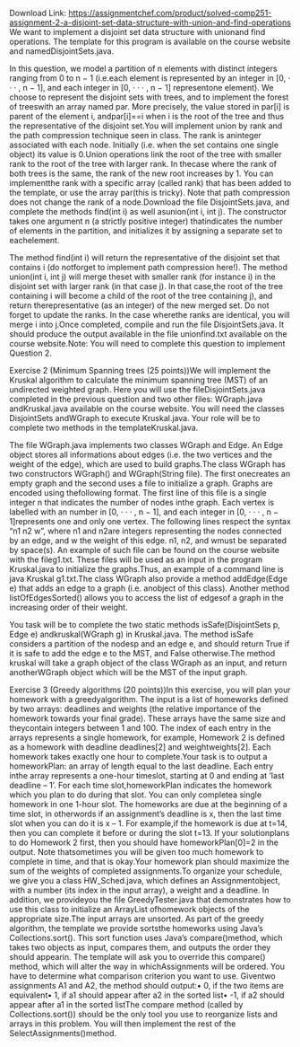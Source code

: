 Download Link: https://assignmentchef.com/product/solved-comp251-assignment-2-a-disjoint-set-data-structure-with-union-and-find-operations
<br>
We want to implement a disjoint set data structure with unionand find operations. The template for this program is available on the course website and namedDisjointSets.java.

In this question, we model a partition of n elements with distinct integers ranging from 0 to n − 1 (i.e.each element is represented by an integer in [0, · · · , n − 1], and each integer in [0, · · · , n − 1] representone element). We choose to represent the disjoint sets with trees, and to implement the forest of treeswith an array named par. More precisely, the value stored in par[i] is parent of the element i, andpar[i]==i when i is the root of the tree and thus the representative of the disjoint set.You will implement union by rank and the path compression technique seen in class. The rank is aninteger associated with each node. Initially (i.e. when the set contains one single object) its value is 0.Union operations link the root of the tree with smaller rank to the root of the tree with larger rank. In thecase where the rank of both trees is the same, the rank of the new root increases by 1. You can implementthe rank with a specific array (called rank) that has been added to the template, or use the array par(this is tricky). Note that path compression does not change the rank of a node.Download the file DisjointSets.java, and complete the methods find(int i) as well asunion(int i, int j). The constructor takes one argument n (a strictly positive integer) thatindicates the number of elements in the partition, and initializes it by assigning a separate set to eachelement.

The method find(int i) will return the representative of the disjoint set that contains i (do notforget to implement path compression here!). The method union(int i, int j) will merge theset with smaller rank (for instance i) in the disjoint set with larger rank (in that case j). In that case,the root of the tree containing i will become a child of the root of the tree containing j), and return therepresentative (as an integer) of the new merged set. Do not forget to update the ranks. In the case wherethe ranks are identical, you will merge i into j.Once completed, compile and run the file DisjointSets.java. It should produce the output available in the file unionfind.txt available on the course website.Note: You will need to complete this question to implement Question 2.

Exercise 2 (Minimum Spanning trees (25 points))We will implement the Kruskal algorithm to calculate the minimum spanning tree (MST) of an undirected weighted graph. Here you will use the fileDisjointSets.java completed in the previous question and two other files: WGraph.java andKruskal.java available on the course website. You will need the classes DisjointSets andWGraph to execute Kruskal.java. Your role will be to complete two methods in the templateKruskal.java.

The file WGraph.java implements two classes WGraph and Edge. An Edge object stores all informations about edges (i.e. the two vertices and the weight of the edge), which are used to build graphs.The class WGraph has two constructors WGraph() and WGraph(String file). The first onecreates an empty graph and the second uses a file to initialize a graph. Graphs are encoded using thefollowing format. The first line of this file is a single integer n that indicates the number of nodes inthe graph. Each vertex is labelled with an number in [0, · · · , n − 1], and each integer in [0, · · · , n − 1]represents one and only one vertex. The following lines respect the syntax “n1 n2 w”, where n1 and n2are integers representing the nodes connected by an edge, and w the weight of this edge. n1, n2, and wmust be separated by space(s). An example of such file can be found on the course website with the fileg1.txt. These files will be used as an input in the program Kruskal.java to initialize the graphs.Thus, an example of a command line is java Kruskal g1.txt.The class WGraph also provide a method addEdge(Edge e) that adds an edge to a graph (i.e. anobject of this class). Another method listOfEdgesSorted() allows you to access the list of edgesof a graph in the increasing order of their weight.

You task will be to complete the two static methods isSafe(DisjointSets p, Edge e) andkruskal(WGraph g) in Kruskal.java. The method isSafe considers a partition of the nodesp and an edge e, and should return True if it is safe to add the edge e to the MST, and False otherwise.The method kruskal will take a graph object of the class WGraph as an input, and return anotherWGraph object which will be the MST of the input graph.

Exercise 3 (Greedy algorithms (20 points))In this exercise, you will plan your homework with a greedyalgorithm. The input is a list of homeworks defined by two arrays: deadlines and weights (the relative importance of the homework towards your final grade). These arrays have the same size and theycontain integers between 1 and 100. The index of each entry in the arrays represents a single homework, for example, Homework 2 is defined as a homework with deadline deadlines[2] and weightweights[2]. Each homework takes exactly one hour to complete.Your task is to output a homeworkPlan: an array of length equal to the last deadline. Each entry inthe array represents a one-hour timeslot, starting at 0 and ending at ’last deadline – 1’. For each time slot,homeworkPlan indicates the homework which you plan to do during that slot. You can only completea single homework in one 1-hour slot. The homeworks are due at the beginning of a time slot, in otherwords if an assignment’s deadline is x, then the last time slot when you can do it is x – 1. For example,if the homework is due at t=14, then you can complete it before or during the slot t=13. If your solutionplans to do Homework 2 first, then you should have homeworkPlan[0]=2 in the output. Note thatsometimes you will be given too much homework to complete in time, and that is okay.Your homework plan should maximize the sum of the weights of completed assignments.To organize your schedule, we give you a class HW_Sched.java, which defines an Assignmentobject, with a number (its index in the input array), a weight and a deadline. In addition, we provideyou the file GreedyTester.java that demonstrates how to use this class to initialize an ArrayList ofhomework objects of the appropriate size.The input arrays are unsorted. As part of the greedy algorithm, the template we provide sortsthe homeworks using Java’s Collections.sort(). This sort function uses Java’s compare()method, which takes two objects as input, compares them, and outputs the order they should appearin. The template will ask you to override this compare() method, which will alter the way in whichAssignments will be ordered. You have to determine what comparison criterion you want to use. Giventwo assignments A1 and A2, the method should output:• 0, if the two items are equivalent• 1, if a1 should appear after a2 in the sorted list• -1, if a2 should appear after a1 in the sorted listThe compare method (called by Collections.sort()) should be the only tool you use to reorganize lists and arrays in this problem. You will then implement the rest of the SelectAssignments()method.